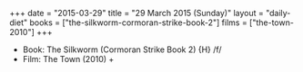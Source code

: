 +++
date = "2015-03-29"
title = "29 March 2015 (Sunday)"
layout = "daily-diet"
books = ["the-silkworm-cormoran-strike-book-2"]
films = ["the-town-2010"]
+++


* Book: The Silkworm (Cormoran Strike Book 2) {H} /f/
* Film: The Town (2010) +
